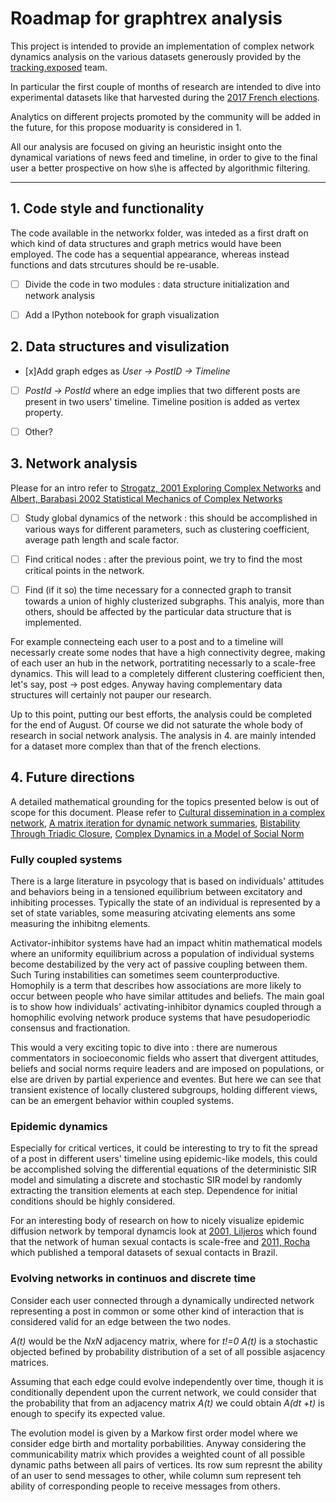 # Roadmap for graphtrex analysis

This project is intended to provide an implementation of complex network dynamics analysis on the various datasets generously provided by the [tracking.exposed]( https://facebook.tracking.exposed) team.

In particular the first couple of months of research are intended to dive into experimental datasets like that harvested during the [2017 French elections](https://github.com/tracking-exposed/experiments-data).

Analytics on different projects promoted by the community will be added in the future, for this propose moduarity is considered in 1.

All our analysis are focused on giving an heuristic insight onto the dynamical variations of news feed and timeline, in order to give to the final user a better prospective on how s\he is affected by algorithmic filtering.

------

## 1. Code style and functionality

The code available in the networkx folder, was inteded as a first draft on which kind of data structures
and graph metrics would have been employed. The code has a sequential appearance, whereas instead 
functions and dats strcutures should be re-usable.

- [ ] Divide the code in two modules : data structure initialization and network analysis

- [ ] Add a IPython notebook for graph visualization

## 2. Data structures and visulization

- [x]Add graph edges as *User -> PostID -> Timeline*  

- [ ] *PostId -> PostId* where an edge implies that two different  posts are present in two users' timeline.
   Timeline position is added as vertex property.

- [ ] Other?
   
## 3. Network analysis

Please for an intro refer to [Strogatz, 2001 Exploring Complex Networks](http://www.math.cornell.edu/m/sites/default/files/imported/People/strogatz/exploring_complex_networks.pdf) and [Albert, Barabasi 2002 Statistical Mechanics of Complex Networks](https://arxiv.org/pdf/cond-mat/0106096.pdf)

- [ ] Study global dynamics of the network : this should be accomplished in various ways for different parameters, such as clustering coefficient, average path length and scale factor.

- [ ] Find critical nodes : after the previous point, we try to find the most critical points in the network.

- [ ] Find (if it so) the time necessary for a connected graph to transit towards a union of highly clusterized subgraphs. This analyis, more than others, should be affected by the particular data structure that is implemented. 

For example connecteing each user to  a post and to a timeline will necessarly create some nodes that have a high connectivity degree, making of each user an hub in the network, portratiting necessarly to a scale-free dynamics. This will lead to a completely different clustering coefficient then, let's say, post -> post edges. 
Anyway having complementary data structures will certainly not pauper our research.

Up to this point, putting our best efforts, the analysis could be completed for the end of August.
Of course we did not saturate the whole body of research in social network analysis.
The analysis in 4. are mainly intended for a dataset more complex than that of the french elections.
 

## 4. Future directions

A detailed mathematical grounding for the topics presented below is out of scope for this document.
Please refer to [Cultural dissemination in a complex network](http://www.sciencedirect.com/science/article/pii/S037843710800962X), [A matrix iteration for dynamic network
summaries](http://centaur.reading.ac.uk/28768/1/dynsumresub.pdf), [Bistability Through Triadic Closure](https://core.ac.uk/download/pdf/1442966.pdf), [Complex Dynamics in a Model
of Social Norm](https://www.reading.ac.uk/web/files/maths/Preprint_12_21_Parsons.pdf)

### Fully coupled systems

There is a large literature in psycology that is based on individuals' attitudes and behaviors being in a tensioned equilibrium between excitatory and inhibiting processes.
Typically the state of an individual is represented by a set of state variables, some measuring atcivating elements ans some measuring the inhibitng elements.

Activator-inhibitor systems have had an impact whitin mathematical models where an uniformity equilibrium across a population of individual systems become destabilized by the very act of passive coupling between them. Such Turing instabilities can sometimes seem counterproductive.
Homophily is a term that describes how associations are more likely to occur between people who have similar attitudes and beliefs. The main goal is to show how individuals' activating-inhibitor dynamics coupled through a homophilic evolving network produce systems that have pesudoperiodic consensus and fractionation.

This would a very exciting topic to dive into : there are numerous commentators in socioeconomic fields who assert that divergent attitudes, beliefs and social norms require leaders and are imposed on populations, or else are driven by partial experience and eventes.
But here we can see that transient existence of locally clustered subgroups, holding different views, can be an emergent behavior within coupled systems.

### Epidemic dynamics

Especially for critical vertices, it could be interesting to try to fit the spread of a post in different users' timeline using epidemic-like models, this could be accomplished solving the differential equations of the deterministic SIR model and simulating a discrete and stochastic SIR model by randomly extracting the transition elements at each step. Dependence for initial conditions should be highly considered.

For an interesting body of research on how to nicely visualize epidemic diffusion network by temporal dynamcis look at [2001, Liljeros](://www.nature.com/nature/journal/v411/n6840/full/411907a0.html) which found that the network of human sexual contacts is scale-free and [2011, Rocha](http://journals.plos.org/ploscompbiol/article?id=10.1371/journal.pcbi.1001109) which published a temporal datasets of sexual contacts in Brazil.

### Evolving networks in continuos and discrete time

Consider each user connected through a dynamically undirected network representing a post in common or some other kind of interaction that is considered valid for an edge between the two nodes.

*A(t)* would be the *NxN* adjacency matrix, where for *t!=0* *A(t)* is a stochastic objected befined by probability distribution of a set of all possible asjacency matrices.

Assuming that each edge could evolve independently over time, though it is conditionally dependent upon the current network, we could consider that the probability that from an adjacency matrix *A(t)* we could obtain *A(dt +t)* is enough to specify its expected value.

The evolution model is given by a Markow first order model where we consider edge birth and mortality porbabilities. Anyway considering the communicability matrix which provides a weighted count of all possible dynamic paths between all pairs of vertices. Its row sum represnt the ability of an user to send messages to other, while column sum represent teh ability of corresponding people to receive messages from others.

